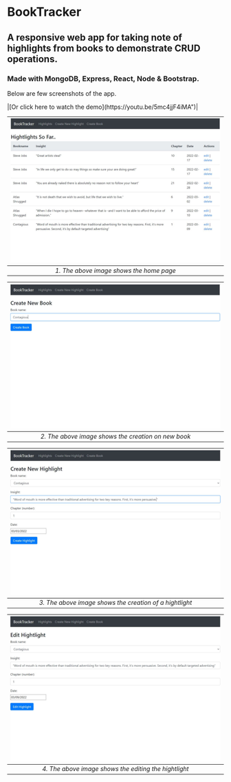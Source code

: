 # BookTracker
<h2>A responsive web app for taking note of highlights from books to demonstrate CRUD operations.</h2>

<h3>Made with MongoDB, Express, React, Node & Bootstrap.</h3>

<p>Below are few screenshots of the app.</p>
|[Or click here to watch the demo](https://youtu.be/5mc4jjF4iMA")|

|![home_pg](https://github.com/wonderfulvamsi/BookTracker/blob/main/screenshots/home.JPG)|
|:--:| 
|*1. The above image shows the home page*|

|![new_book](https://github.com/wonderfulvamsi/BookTracker/blob/main/screenshots/new%20book.JPG)|
|:--:| 
|*2. The above image shows the creation on new book*|

| ![new_book](https://github.com/wonderfulvamsi/BookTracker/blob/main/screenshots/2.JPG) |
|:--:| 
|*3. The above image shows the creation of a hightlight*|

| ![new_book](https://github.com/wonderfulvamsi/BookTracker/blob/main/screenshots/3.JPG) |
|:--:| 
|*4. The above image shows the editing the hightlight*|
